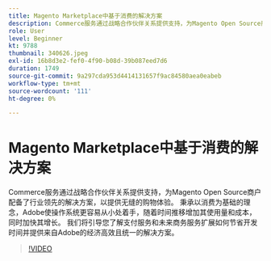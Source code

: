 ```yaml
---
title: Magento Marketplace中基于消费的解决方案
description: Commerce服务通过战略合作伙伴关系提供支持，为Magento Open Source商户配备了行业领先的解决方案，以提供无缝的购物者体验……（请用60到160个字符描述）
role: User
level: Beginner
kt: 9788
thumbnail: 340626.jpeg
exl-id: 16b8d3e2-fef0-4f90-b08d-39b087eed7d6
duration: 1749
source-git-commit: 9a297cda953d4414131657f9ac84580aea0eabeb
workflow-type: tm+mt
source-wordcount: '111'
ht-degree: 0%

---
```


# Magento Marketplace中基于消费的解决方案

Commerce服务通过战略合作伙伴关系提供支持，为Magento Open Source商户配备了行业领先的解决方案，以提供无缝的购物体验。 秉承以消费为基础的理念，Adobe使操作系统更容易从小处着手，随着时间推移增加其使用量和成本，同时加快其增长。 我们将引导您了解支付服务和未来商务服务扩展如何节省开发时间并提供来自Adobe的经济高效且统一的解决方案。

>[!VIDEO](https://video.tv.adobe.com/v/340626/?quality=12&learn=on)
